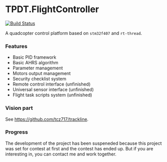 # TPDT.FlightController
[![Build Status](https://travis-ci.org/tcz717/TPDT.FC_407.svg?branch=master)](https://travis-ci.org/tcz717/TPDT.FC_407)

A quadcopter control platform based on `stm32f407` and `rt-thread`.

### Features
* Basic PID framework
* Basic AHRS algorithm
* Parameter management
* Motors output management
* Security checklist system
* Remote control interface (unfinished)
* Universal sensor interface (unfinished)
* Flight task scripts system (unfinished)

### Vision part
See https://github.com/tcz717/trackline.

### Progress
The development of the project has been suspeneded because this project was set for contest at first and the contest has ended up. But if you are interesting in, you can contact me and work together.
